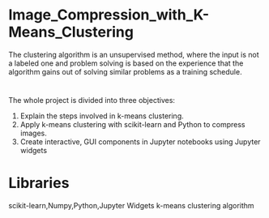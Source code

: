 # Image_Compression_with_K-Means_Clustering
The clustering algorithm is an unsupervised method, where the input is not a labeled one and problem solving is based on the experience that the algorithm gains out of solving similar problems as a training schedule.
#
The whole project is divided into three objectives:
1. Explain the steps involved in k-means clustering.
2. Apply k-means clustering with scikit-learn and Python to compress images.
3. Create interactive, GUI components in Jupyter notebooks using Jupyter widgets
# Libraries
scikit-learn,Numpy,Python,Jupyter Widgets k-means clustering algorithm
